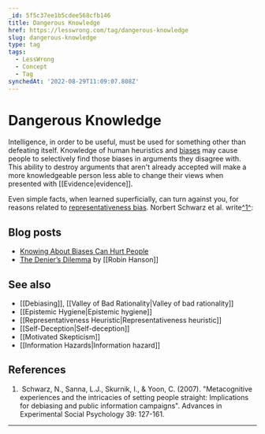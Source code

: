 ```yaml
---
_id: 5f5c37ee1b5cdee568cfb146
title: Dangerous Knowledge
href: https://lesswrong.com/tag/dangerous-knowledge
slug: dangerous-knowledge
type: tag
tags:
  - LessWrong
  - Concept
  - Tag
synchedAt: '2022-08-29T11:09:07.808Z'
---
```

# Dangerous Knowledge

Intelligence, in order to be useful, must be used for something other than defeating itself. Knowledge of human heuristics and [biases](https://wiki.lesswrong.com/wiki/biases) may cause people to selectively find those biases in arguments they disagree with. This ability to destroy arguments that aren't already accepted will make a more knowledgeable person less able to change their views when presented with [[Evidence|evidence]].

Even simple facts, when learned superficially, can turn against you, for reasons related to [representativeness bias](https://wiki.lesswrong.com/wiki/representativeness_bias). Norbert Schwarz et al. write[^1^](#fn1):

## Blog posts

- [Knowing About Biases Can Hurt People](http://lesswrong.com/lw/he/knowing_about_biases_can_hurt_people/)
- [The Denier’s Dilemma](http://www.overcomingbias.com/2007/09/the-deniers-con.html) by [[Robin Hanson]]

## See also

- [[Debiasing]], [[Valley of Bad Rationality|Valley of bad rationality]]
- [[Epistemic Hygiene|Epistemic hygiene]]
- [[Representativeness Heuristic|Representativeness heuristic]]
- [[Self-Deception|Self-deception]]
- [[Motivated Skepticism]]
- [[Information Hazards|Information hazard]]

## References

1.   Schwarz, N., Sanna, L.J., Skurnik, I., & Yoon, C. (2007). "Metacognitive experiences and the intricacies of setting people straight: Implications for debiasing and public information campaigns". Advances in Experimental Social Psychology 39: 127-161.

* * *